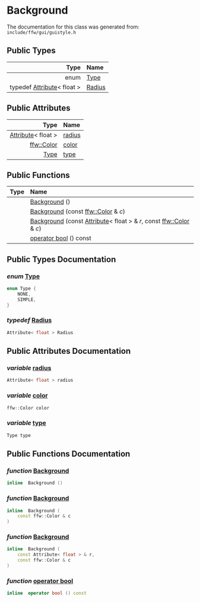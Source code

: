 Background
===================================


The documentation for this class was generated from: `include/ffw/gui/guistyle.h`



## Public Types

| Type | Name |
| -------: | :------- |
| enum | [Type](#213e4cfd) |
| typedef [Attribute](ffw_GuiStyle_Attribute.html)< float > | [Radius](#5dc897ce) |


## Public Attributes

| Type | Name |
| -------: | :------- |
|  [Attribute](ffw_GuiStyle_Attribute.html)< float > | [radius](#d2b0f38c) |
|  [ffw::Color](ffw_Color.html) | [color](#372cf837) |
|  [Type](ffw_GuiStyle_Background.html#213e4cfd) | [type](#0c55f475) |


## Public Functions

| Type | Name |
| -------: | :------- |
|   | [Background](#4a7f8b52) ()  |
|   | [Background](#5a0dd7b3) (const [ffw::Color](ffw_Color.html) & _c_)  |
|   | [Background](#d82b954a) (const [Attribute](ffw_GuiStyle_Attribute.html)< float > & _r_, const [ffw::Color](ffw_Color.html) & _c_)  |
|   | [operator bool](#e36fa437) () const  |


## Public Types Documentation

### _enum_ <a id="213e4cfd" href="#213e4cfd">Type</a>

```cpp
enum Type {
    NONE,
    SIMPLE,
}
```



### _typedef_ <a id="5dc897ce" href="#5dc897ce">Radius</a>

```cpp
Attribute< float > Radius
```





## Public Attributes Documentation

### _variable_ <a id="d2b0f38c" href="#d2b0f38c">radius</a>

```cpp
Attribute< float > radius
```



### _variable_ <a id="372cf837" href="#372cf837">color</a>

```cpp
ffw::Color color
```



### _variable_ <a id="0c55f475" href="#0c55f475">type</a>

```cpp
Type type
```





## Public Functions Documentation

### _function_ <a id="4a7f8b52" href="#4a7f8b52">Background</a>

```cpp
inline  Background () 
```



### _function_ <a id="5a0dd7b3" href="#5a0dd7b3">Background</a>

```cpp
inline  Background (
    const ffw::Color & c
) 
```



### _function_ <a id="d82b954a" href="#d82b954a">Background</a>

```cpp
inline  Background (
    const Attribute< float > & r,
    const ffw::Color & c
) 
```



### _function_ <a id="e36fa437" href="#e36fa437">operator bool</a>

```cpp
inline  operator bool () const 
```





